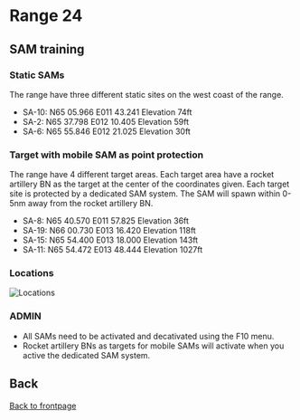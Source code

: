 # Range 24

## SAM training
### Static SAMs
The range have three different static sites on the west coast of the range.
* SA-10: N65 05.966 E011 43.241 Elevation 74ft
* SA-2:  N65 37.798 E012 10.405 Elevation 59ft
* SA-6:  N65 55.846 E012 21.025 Elevation 30ft


### Target with mobile SAM as point protection
The range have 4 different target areas. Each target area have a rocket artillery BN as the target at the center of the coordinates given. 
Each target site is protected by a dedicated SAM system. The SAM will spawn within 0-5nm away from the rocket artillery BN.
* SA-8:  N65 40.570 E011 57.825 Elevation 36ft
* SA-19: N66 00.730 E013 16.420 Elevation 118ft
* SA-15: N65 54.400 E013 18.000 Elevation 143ft
* SA-11: N65 54.472 E013 48.444 Elevation 1027ft

### Locations
![Locations](/TRMA-Brief/GRAPHICS/Range24_map.PNG)


### ADMIN
- All SAMs need to be activated and decativated using the F10 menu.
- Rocket artillery BNs as targets for mobile SAMs will activate when you active the dedicated SAM system.





## Back
[Back to frontpage](https://132nd-vwing.github.io/TRMA-Brief/)
